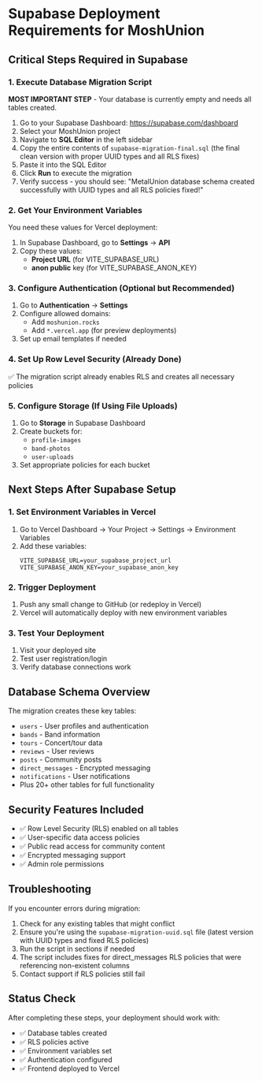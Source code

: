 # Supabase Deployment Requirements for MoshUnion

## Critical Steps Required in Supabase

### 1. Execute Database Migration Script
**MOST IMPORTANT STEP** - Your database is currently empty and needs all tables created.

1. Go to your Supabase Dashboard: https://supabase.com/dashboard
2. Select your MoshUnion project
3. Navigate to **SQL Editor** in the left sidebar
4. Copy the entire contents of `supabase-migration-final.sql` (the final clean version with proper UUID types and all RLS fixes)
5. Paste it into the SQL Editor
6. Click **Run** to execute the migration
7. Verify success - you should see: "MetalUnion database schema created successfully with UUID types and all RLS policies fixed!"

### 2. Get Your Environment Variables
You need these values for Vercel deployment:

1. In Supabase Dashboard, go to **Settings** → **API**
2. Copy these values:
   - **Project URL** (for VITE_SUPABASE_URL)
   - **anon public** key (for VITE_SUPABASE_ANON_KEY)

### 3. Configure Authentication (Optional but Recommended)
1. Go to **Authentication** → **Settings**
2. Configure allowed domains:
   - Add `moshunion.rocks`
   - Add `*.vercel.app` (for preview deployments)
3. Set up email templates if needed

### 4. Set Up Row Level Security (Already Done)
✅ The migration script already enables RLS and creates all necessary policies

### 5. Configure Storage (If Using File Uploads)
1. Go to **Storage** in Supabase Dashboard
2. Create buckets for:
   - `profile-images`
   - `band-photos`
   - `user-uploads`
3. Set appropriate policies for each bucket

## Next Steps After Supabase Setup

### 1. Set Environment Variables in Vercel
1. Go to Vercel Dashboard → Your Project → Settings → Environment Variables
2. Add these variables:
   ```
   VITE_SUPABASE_URL=your_supabase_project_url
   VITE_SUPABASE_ANON_KEY=your_supabase_anon_key
   ```

### 2. Trigger Deployment
1. Push any small change to GitHub (or redeploy in Vercel)
2. Vercel will automatically deploy with new environment variables

### 3. Test Your Deployment
1. Visit your deployed site
2. Test user registration/login
3. Verify database connections work

## Database Schema Overview
The migration creates these key tables:
- `users` - User profiles and authentication
- `bands` - Band information
- `tours` - Concert/tour data
- `reviews` - User reviews
- `posts` - Community posts
- `direct_messages` - Encrypted messaging
- `notifications` - User notifications
- Plus 20+ other tables for full functionality

## Security Features Included
- ✅ Row Level Security (RLS) enabled on all tables
- ✅ User-specific data access policies
- ✅ Public read access for community content
- ✅ Encrypted messaging support
- ✅ Admin role permissions

## Troubleshooting
If you encounter errors during migration:
1. Check for any existing tables that might conflict
2. Ensure you're using the `supabase-migration-uuid.sql` file (latest version with UUID types and fixed RLS policies)
3. Run the script in sections if needed
4. The script includes fixes for direct_messages RLS policies that were referencing non-existent columns
5. Contact support if RLS policies still fail

## Status Check
After completing these steps, your deployment should work with:
- ✅ Database tables created
- ✅ RLS policies active
- ✅ Environment variables set
- ✅ Authentication configured
- ✅ Frontend deployed to Vercel
